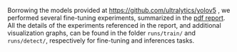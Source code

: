 Borrowing the models provided at https://github.com/ultralytics/yolov5 , we performed several fine-tuning experiments, summarized in the [pdf report](../../report.pdf). All the details of the experiments referenced in the report, and additional visualization graphs, can be found in the folder `runs/train/` and `runs/detect/`, respectively for fine-tuning and inferences tasks.
